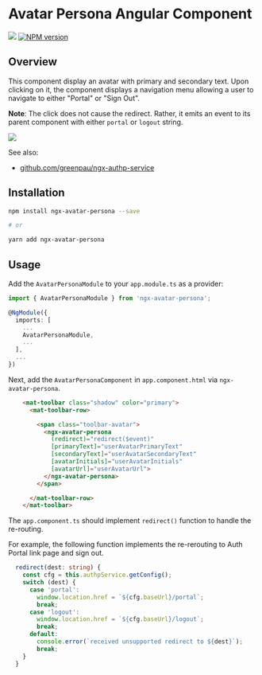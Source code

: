 # Avatar Persona Angular Component

<a href="https://github.com/greenpau/ngx-avatar-persona/actions/" target="_blank"><img src="https://github.com/greenpau/ngx-avatar-persona/workflows/build/badge.svg?branch=main"></a>
<span class="badge-npmversion"><a href="https://npmjs.org/package/ngx-avatar-persona" title="View this project on NPM"><img src="https://img.shields.io/npm/v/ngx-avatar-persona.svg" alt="NPM version" /></a></span>

## Overview

This component display an avatar with primary and secondary text. Upon clicking
on it, the component displays a navigation menu allowing a user to
navigate to either "Portal" or "Sign Out".

**Note**: The click does not cause the redirect. Rather, it emits an event
to its parent component with either `portal` or `logout` string.

![](https://github.com/authp/authp.github.io/blob/main/docs/authenticate/webapps/images/ngx-avatar-persona-animation.gif?raw=true)

See also:
* [github.com/greenpau/ngx-authp-service](https://github.com/greenpau/ngx-authp-service)

## Installation

```bash
npm install ngx-avatar-persona --save

# or

yarn add ngx-avatar-persona
```

## Usage

Add the `AvatarPersonaModule` to your `app.module.ts` as a provider:

```typescript
import { AvatarPersonaModule } from 'ngx-avatar-persona';

@NgModule({
  imports: [
    ...
    AvatarPersonaModule,
    ...
  ],
  ...
})
```

Next, add the `AvatarPersonaComponent` in `app.component.html`
via `ngx-avatar-persona`.

```html
    <mat-toolbar class="shadow" color="primary">
      <mat-toolbar-row>

        <span class="toolbar-avatar">
          <ngx-avatar-persona
            (redirect)="redirect($event)"
            [primaryText]="userAvatarPrimaryText"
            [secondaryText]="userAvatarSecondaryText"
            [avatarInitials]="userAvatarInitials"
            [avatarUrl]="userAvatarUrl">
          </ngx-avatar-persona>
        </span>

      </mat-toolbar-row>
    </mat-toolbar>
```

The `app.component.ts` should implement `redirect()` function
to handle the re-routing.

For example, the following function implements the re-rerouting
to Auth Portal link page and sign out.

```typescript
  redirect(dest: string) {
    const cfg = this.authpService.getConfig();
    switch (dest) {
      case 'portal':
        window.location.href = `${cfg.baseUrl}/portal`;
        break;
      case 'logout':
        window.location.href = `${cfg.baseUrl}/logout`;
        break;
      default:
        console.error(`received unsupported redirect to ${dest}`);
        break;
    }
  }
```
